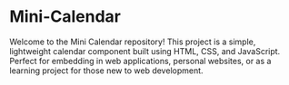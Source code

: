 # Mini-Calendar
Welcome to the Mini Calendar repository! This project is a simple, lightweight calendar component built using HTML, CSS, and JavaScript. Perfect for embedding in web applications, personal websites, or as a learning project for those new to web development.
